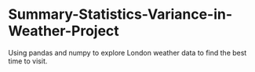 # Summary-Statistics-Variance-in-Weather-Project
Using pandas and numpy to explore London weather data to find the best time to visit.
